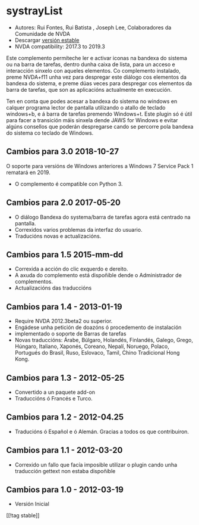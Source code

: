 # systrayList #

*   Autores: Rui Fontes, Rui Batista , Joseph Lee, Colaboradores da
    Comunidade de NVDA
*   Descargar [versión estable][1]
*   NVDA compatibility: 2017.3 to 2019.3

Este complemento permíteche ler e activar iconas na bandexa do sistema ou na
barra de tarefas, dentro dunha caixa de lista, para un acceso e interacción
sinxelo con aqueles elementos. Co complemento instalado, preme NVDA+f11 unha
vez para despregar este diálogo cos elementos da bandexa do sistema, e preme
dúas veces para despregar cos elementos da barra de tarefas, que son as
aplicacións actualmente en execución.

Ten en conta que podes acesar a bandexa do sistema no windows en calquer
programa lector de pantalla utilizando o atallo de teclado windows+b, e á
barra de tarefas premendo Windows+t. Este plugin só é útil para facer a
transición máis sinxela dende JAWS for Windows e evitar algúns consellos que
poderán despregarse cando se percorre pola bandexa do sistema co teclado de
Windows.

## Cambios para 3.0 2018-10-27 ##

O soporte para versións de Windows anteriores a Windows 7 Service Pack 1
rematará en 2019.

* O complemento é compatible con Python 3.

## Cambios para 2.0 2017-05-20 ##

* O diálogo Bandexa do systema/barra de tarefas agora está centrado na
  pantalla.
* Correxidos varios problemas da interfaz do usuario.
* Traducións novas e actualizacións.

## Cambios para 1.5 2015-mm-dd ##

* Correxida a acción do clic exquerdo e dereito.
* A axuda do complemento está dispoñible dende o Administrador de
  complementos.
* Actualizacións das traduccións

## Cambios para 1.4 - 2013-01-19 ##

* Require NVDA 2012.3beta2 ou superior.
* Engádese unha petición de doazóns ó procedemento de instalación
* implementado o soporte de Barras de tarefas
* Novas traduccións: Árabe, Búlgaro, Holandés, Finlandés, Galego, Grego,
  Húngaro, Italiano, Xaponés, Coreano, Nepalí, Noruego, Polaco, Portugués do
  Brasil, Ruso, Eslovaco, Tamil, Chino Tradicional Hong Kong.

## Cambios para 1.3 - 2012-05-25 ##

* Convertido a un paquete add-on
* Traduccións ó Francés e Turco.

## Cambios para  1.2 - 2012-04.25 ##

* Traducións ó Español e ó Alemán. Gracias a todos os que contribuiron.

## Cambios para 1.1 - 2012-03-20 ##

* Correxido un fallo que facía imposible utilizar o plugin cando unha
  traducción gettext non estaba dispoñible

## Cambios para 1.0 - 2012-03-19 ##

* Versión Inicial

[[!tag stable]]

[1]: https://addons.nvda-project.org/files/get.php?file=st
